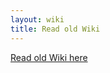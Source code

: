 ```yaml
---
layout: wiki
title: Read old Wiki
---
```


[Read old Wiki here](https://github.com/GreenteaOS/Greentea)
